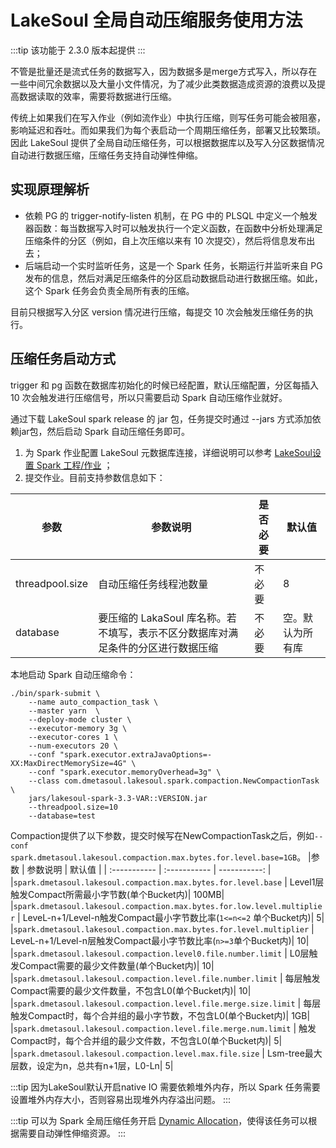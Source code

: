 # LakeSoul 全局自动压缩服务使用方法

<!--
SPDX-FileCopyrightText: 2023 LakeSoul Contributors

SPDX-License-Identifier: Apache-2.0
-->

:::tip
该功能于 2.3.0 版本起提供
:::

不管是批量还是流式任务的数据写入，因为数据多是merge方式写入，所以存在一些中间冗余数据以及大量小文件情况，为了减少此类数据造成资源的浪费以及提高数据读取的效率，需要将数据进行压缩。

传统上如果我们在写入作业（例如流作业）中执行压缩，则写任务可能会被阻塞，影响延迟和吞吐。而如果我们为每个表启动一个周期压缩任务，部署又比较繁琐。因此 LakeSoul 提供了全局自动压缩任务，可以根据数据库以及写入分区数据情况自动进行数据压缩，压缩任务支持自动弹性伸缩。

## 实现原理解析
- 依赖 PG 的 trigger-notify-listen 机制，在 PG 中的 PLSQL 中定义一个触发器函数：每当数据写入时可以触发执行一个定义函数，在函数中分析处理满足压缩条件的分区（例如，自上次压缩以来有 10 次提交），然后将信息发布出去；
- 后端启动一个实时监听任务，这是一个 Spark 任务，长期运行并监听来自 PG 发布的信息，然后对满足压缩条件的分区启动数据启动进行数据压缩。如此，这个 Spark 任务会负责全局所有表的压缩。

目前只根据写入分区 version 情况进行压缩，每提交 10 次会触发压缩任务的执行。

## 压缩任务启动方式

trigger 和 pg 函数在数据库初始化的时候已经配置，默认压缩配置，分区每插入 10 次会触发进行压缩信号，所以只需要启动 Spark 自动压缩作业就好。

通过下载 LakeSoul spark release 的 jar 包，任务提交时通过 --jars 方式添加依赖jar包，然后启动 Spark 自动压缩任务即可。

1. 为 Spark 作业配置 LakeSoul 元数据库连接，详细说明可以参考 [LakeSoul设置 Spark 工程/作业](../03-Usage%20Docs/02-setup-spark.md) ；
2. 提交作业。目前支持参数信息如下：

| 参数              | 参数说明                                          | 是否必要 | 默认值        |
|-----------------|-----------------------------------------------|------|------------|
| threadpool.size | 自动压缩任务线程池数量                                   | 不必要  | 8          |
| database        | 要压缩的 LakaSoul 库名称。若不填写，表示不区分数据库对满足条件的分区进行数据压缩 | 不必要  | 空。默认为所有库 |

本地启动 Spark 自动压缩命令：
```shell
./bin/spark-submit \
    --name auto_compaction_task \
    --master yarn  \
    --deploy-mode cluster \
    --executor-memory 3g \
    --executor-cores 1 \
    --num-executors 20 \
    --conf "spark.executor.extraJavaOptions=-XX:MaxDirectMemorySize=4G" \
    --conf "spark.executor.memoryOverhead=3g" \
    --class com.dmetasoul.lakesoul.spark.compaction.NewCompactionTask  \
    jars/lakesoul-spark-3.3-VAR::VERSION.jar 
    --threadpool.size=10
    --database=test
```
Compaction提供了以下参数，提交时候写在NewCompactionTask之后，例如`--conf spark.dmetasoul.lakesoul.compaction.max.bytes.for.level.base=1GB`。
|参数        |    参数说明     |     默认值      | 
| :----------- | :----------- | -----------: |
|`spark.dmetasoul.lakesoul.compaction.max.bytes.for.level.base` | Level1层触发Compact所需最小字节数(单个Bucket内)| 100MB|
|`spark.dmetasoul.lakesoul.compaction.max.bytes.for.low.level.multiplier` | LeveL-n+1/Level-n触发Compact最小字节数比率(`1<=n<=2` 单个Bucket内)| 5|
|`spark.dmetasoul.lakesoul.compaction.max.bytes.for.level.multiplier` | LeveL-n+1/Level-n层触发Compact最小字节数比率(`n>=3`单个Bucket内)| 10|
|`spark.dmetasoul.lakesoul.compaction.level0.file.number.limit` | L0层触发Compact需要的最少文件数量(单个Bucket内)| 10|
|`spark.dmetasoul.lakesoul.compaction.level.file.number.limit` | 每层触发Compact需要的最少文件数量，不包含L0(单个Bucket内)| 10|
|`spark.dmetasoul.lakesoul.compaction.level.file.merge.size.limit` | 每层触发Compact时，每个合并组的最小字节数，不包含L0(单个Bucket内)| 1GB|
|`spark.dmetasoul.lakesoul.compaction.level.file.merge.num.limit` | 触发Compact时，每个合并组的最少文件数，不包含L0(单个Bucket内)| 5|
|`spark.dmetasoul.lakesoul.compaction.level.max.file.size` | Lsm-tree最大层数，设定为n，总共有n+1层，L0-Ln| 5|

:::tip
因为LakeSoul默认开启native IO 需要依赖堆外内存，所以 Spark 任务需要设置堆外内存大小，否则容易出现堆外内存溢出问题。
:::

:::tip
可以为 Spark 全局压缩任务开启 [Dynamic Allocation](https://spark.apache.org/docs/3.3.1/job-scheduling.html#dynamic-resource-allocation)，使得该任务可以根据需要自动弹性伸缩资源。
:::
